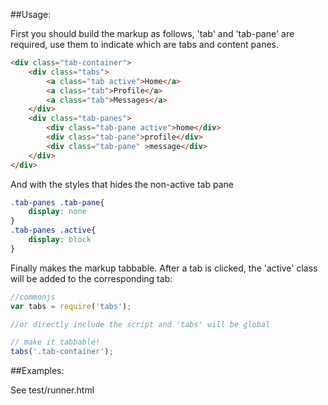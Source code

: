 ##Usage:
	
First you should build the markup as follows, 'tab' and 'tab-pane' are required, use them to indicate which are tabs and content panes. 

```html
<div class="tab-container">
	<div class="tabs">
		<a class="tab active">Home</a>
		<a class="tab">Profile</a>
		<a class="tab">Messages</a>
	</div>
	<div class="tab-panes">
		<div class="tab-pane active">home</div>
		<div class="tab-pane">profile</div>
		<div class="tab-pane" >message</div>
	</div>
</div>
```

And with the styles that hides the non-active tab pane

```css
.tab-panes .tab-pane{
	display: none
}
.tab-panes .active{
	display: block
}
```

Finally makes the markup tabbable. After a tab is clicked, the 'active' class will be added to the corresponding tab:

```javascript
//commonjs
var tabs = require('tabs');

//or directly include the script and 'tabs' will be global

// make it tabbable!
tabs('.tab-container');
```
##Examples:
	
See test/runner.html